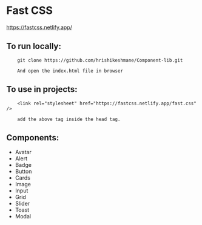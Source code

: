 # Fast CSS

https://fastcss.netlify.app/

## To run locally:

```
    git clone https://github.com/hrishikeshmane/Component-lib.git

    And open the index.html file in browser
```

## To use in projects:

```
    <link rel="stylesheet" href="https://fastcss.netlify.app/fast.css" />

    add the above tag inside the head tag.
```

## Components:

- Avatar
- Alert
- Badge
- Button
- Cards
- Image
- Input
- Grid
- Slider
- Toast
- Modal
